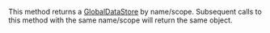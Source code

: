 This method returns a [GlobalDataStore](https://developer.roblox.com/en-us/api-reference/class/GlobalDataStore) by name/scope. Subsequent calls to this method with the same name/scope will return the same object.